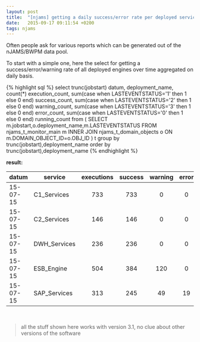 ```yaml
---
layout: post
title:  "[njams] getting a daily success/error rate per deployed service"
date:   2015-09-17 09:11:54 +0200
tags: njams
---
```

Often people ask for various reports which can be generated out of the nJAMS/BWPM data pool.

To start with a simple one, here the select for getting a success/error/warning rate of all deployed engines over time aggregated on daily basis.

{% highlight sql %}
select trunc(jobstart) datum, deployment_name,
    count(*) execution_count,
    sum(case when LASTEVENTSTATUS='1' then 1 else 0 end) success_count,
    sum(case when LASTEVENTSTATUS='2' then 1 else 0 end) warning_count,
    sum(case when LASTEVENTSTATUS='3' then 1 else 0 end) error_count,
    sum(case when LASTEVENTSTATUS='0' then 1 else 0 end) running_count
from (
  SELECT m.jobstart,o.deployment_name,m.LASTEVENTSTATUS
  FROM njams_t_monitor_main m
  INNER JOIN njams_t_domain_objects o ON m.DOMAIN_OBJECT_ID=o.OBJ_ID
) t
group by trunc(jobstart),deployment_name
order by trunc(jobstart),deployment_name
{% endhighlight %}

**result:**

|datum|service|executions|success|warning|error|running|
|-----|-------|:-------------:|:-----------:|:-----------:|:---------:|:-----------:|
15-07-15|C1_Services|733|733|0|0|0
15-07-15|C2_Services|146|146|0|0|0
15-07-15|DWH_Services|236|236|0|0|0
15-07-15|ESB_Engine|504|384|120|0|0
15-07-15|SAP_Services|313|245|49|19|0


&nbsp;
&nbsp;


> all the stuff shown here works with version 3.1, no clue about other versions of the software
